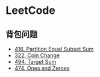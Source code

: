 # LeetCode

## 背包问题
- [416. Partition Equal Subset Sum](https://leetcode.com/problems/partition-equal-subset-sum/)
- [322. Coin Change](https://leetcode.com/problems/coin-change/)
- [494. Target Sum](https://leetcode.com/problems/target-sum/)
- [474. Ones and Zeroes](https://leetcode.com/problems/ones-and-zeroes/)
